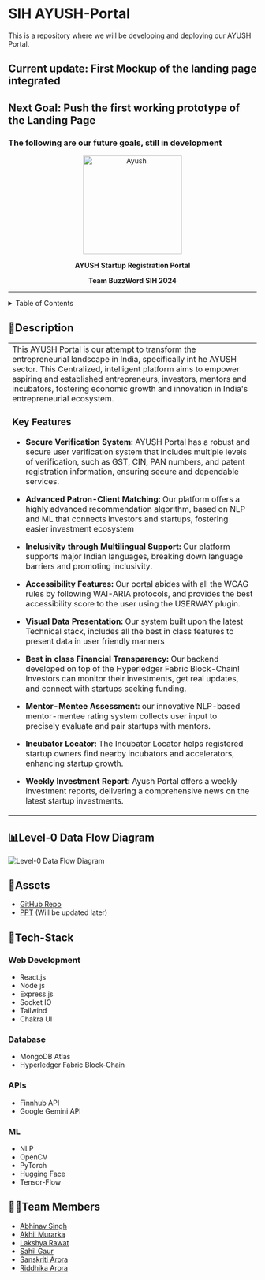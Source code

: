 # SIH AYUSH-Portal
This is a repository where we will be developing and deploying our AYUSH Portal.

## Current update: First Mockup of the landing page integrated


## Next Goal: Push the first working prototype of the Landing Page

### The following are our future goals, still in development

<p align="center">
  <img src="https://github.com/user-attachments/assets/4cfb9801-f06e-41f4-ae8f-15455da9f667" alt="Ayush" width="200">
</p>
<p align="center">
  <b>AYUSH Startup Registration Portal</b>
</p>
<p align="center">
  <b>Team BuzzWord</b>
  <b>SIH 2024</b>
</p>
<hr>

<details>
<summary>Table of Contents</summary>

- [Description](#description)
- [Flowchart](#flowchart)
- [Assets](#assets)
- [Tech Stack](#tech-stack)
- [Team Members](#team-members)

</details>

## 📝Description

<table>
  <tr>
    <td>
This AYUSH Portal is our attempt to transform the entrepreneurial landscape in India, specifically int he AYUSH sector. This Centralized, intelligent platform aims to empower aspiring and established entrepreneurs, investors, mentors and incubators, fostering economic growth and innovation in India's entrepreneurial ecosystem.

### Key Features

- **Secure Verification System:** AYUSH Portal has a robust and secure user verification system that includes multiple levels of verification, such as GST, CIN, PAN numbers, and patent registration information, ensuring secure and dependable services.

- **Advanced Patron-Client Matching:** Our platform offers a highly advanced recommendation algorithm, based on NLP and ML that connects investors and startups, fostering easier investment ecosystem

- **Inclusivity through Multilingual Support:** Our platform supports major Indian languages, breaking down language barriers and promoting inclusivity.

- **Accessibility Features:** Our portal abides with all the WCAG rules by following WAI-ARIA protocols, and provides the best accessibility score to the user using the USERWAY plugin.

- **Visual Data Presentation:** Our system built upon the latest Technical stack, includes all the best in class features to present data in user friendly manners

- **Best in class Financial Transparency:** Our backend developed on top of the Hyperledger Fabric Block-Chain! Investors can monitor their investments, get real updates, and connect with startups seeking funding.

- **Mentor-Mentee Assessment:** our innovative NLP-based mentor-mentee rating system collects user input to precisely evaluate and pair startups with mentors.

- **Incubator Locator:** The Incubator Locator helps registered startup owners find nearby incubators and accelerators, enhancing startup growth.

- **Weekly Investment Report:** Ayush Portal offers a weekly investment reports, delivering a comprehensive news on the latest startup investments.

   </td>
  </tr>
</table>

## 📊Level-0 Data Flow Diagram
![Level-0 Data Flow Diagram](https://github.com/user-attachments/assets/d406fd68-0f3e-422c-bb48-84e14b4a860f)


## 🔗Assets

- [GitHub Repo](https://github.com/psankhe28/Ayush-Portal)
- [PPT]() (Will be updated later)

## 🤖Tech-Stack

### Web Development

- React.js
- Node js
- Express.js
- Socket IO
- Tailwind
- Chakra UI

### Database

- MongoDB Atlas
- Hyperledger Fabric Block-Chain

### APIs

- Finnhub API
- Google Gemini API

### ML

- NLP
- OpenCV
- PyTorch
- Hugging Face
- Tensor-Flow

## 👩‍💻Team Members

- [Abhinav Singh](https://github.com/justAbhinav)
- [Akhil Murarka](https://github.com/)
- [Lakshya Rawat](https://github.com/)
- [Sahil Gaur](https://github.com/)
- [Sanskriti Arora](https://github.com/)
- [Riddhika Arora](https://github.com/)

